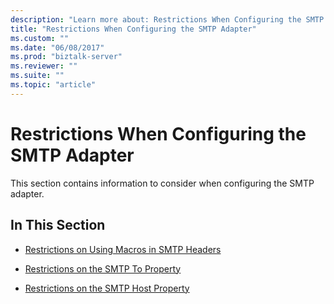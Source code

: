 ```yaml
---
description: "Learn more about: Restrictions When Configuring the SMTP Adapter"
title: "Restrictions When Configuring the SMTP Adapter"
ms.custom: ""
ms.date: "06/08/2017"
ms.prod: "biztalk-server"
ms.reviewer: ""
ms.suite: ""
ms.topic: "article"
---
```

# Restrictions When Configuring the SMTP Adapter
This section contains information to consider when configuring the SMTP adapter.  
  
## In This Section  
  
-   [Restrictions on Using Macros in SMTP Headers](../core/restrictions-on-using-macros-in-smtp-headers.md)  
  
-   [Restrictions on the SMTP To Property](../core/restrictions-on-the-smtp-to-property.md)  
  
-   [Restrictions on the SMTP Host Property](../core/restrictions-on-the-smtp-host-property.md)
